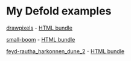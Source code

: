 # My Defold examples

[drawpixels](https://github.com/AGulev/my-defold-examples/tree/master/drawpixels) - [HTML bundle](https://ahul.eu/demos/drawpixels/)

[small-boom](https://github.com/AGulev/my-defold-examples/tree/master/small-boom) - [HTML bundle](https://ahul.eu/demos/small-boom/)

[feyd-rautha_harkonnen_dune_2](https://github.com/AGulev/my-defold-examples/tree/master/feyd-rautha_harkonnen_dune_2) - [HTML bundle](https://ahul.eu/demos/feyd-rautha_harkonnen_dune_2/)

